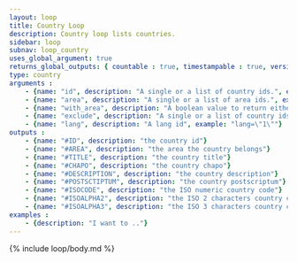```yaml
---
layout: loop
title: Country Loop
description: Country loop lists countries.
sidebar: loop
subnav: loop_country
uses_global_argument: true
returns_global_outputs: { countable : true, timestampable : true, versionable : false }
type: country
arguments :
    - {name: "id", description: "A single or a list of country ids.", example: "id=\"2\", id=\"1,4,7\""}
    - {name: "area", description: "A single or a list of area ids.", example: "area=\"10,9\", area: \"500\""}
    - {name: "with_area", description: "A boolean value to return either countries whose area is defined either all the others.", example: "with_area=\"true\""}
    - {name: "exclude", description: "A single or a list of country ids.", example: "exclude=\"2\", exclude=\"1,4,7\""}
    - {name: "lang", description: "A lang id", example: "lang=\"1\""}
outputs :
    - {name: "#ID", description: "the country id"}
    - {name: "#AREA", description: "the area the country belongs"}
    - {name: "#TITLE", description: "the country title"}
    - {name: "#CHAPO", description: "the country chapo"}
    - {name: "#DESCRIPTION", description: "the country description"}
    - {name: "#POSTSCTIPTUM", description: "the country postscriptum"}
    - {name: "#ISOCODE", description: "the ISO numeric country code"}
    - {name: "#ISOALPHA2", description: "the ISO 2 characters country code"}
    - {name: "#ISOALPHA3", description: "the ISO 3 characters country code"}
examples :
    - {description: "I want to .."}
---
```


{% include loop/body.md %}